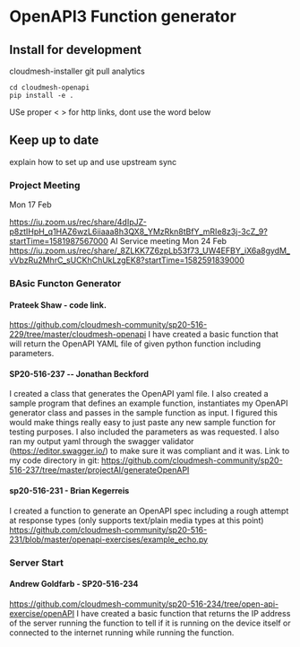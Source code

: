 # OpenAPI3 Function generator

## Install for development

cloudmesh-installer git pull analytics

```
cd cloudmesh-openapi
pip install -e .
```

USe proper < > for http links, dont use the word below 

## Keep up to date

explain how to set up and use upstream sync

### Project Meeting 

Mon 17 Feb

https://iu.zoom.us/rec/share/4dIpJZ-p8ztIHpH_q1HAZ6wzL6iiaaa8h3QX8_YMzRkn8tBfY_mRIe8z3j-3cZ_9?startTime=1581987567000 
AI Service meeting
Mon 24 Feb https://iu.zoom.us/rec/share/_8ZLKK7Z6zpLb53f73_UW4EFBY_iX6a8gydM_vVbzRu2MhrC_sUCKhChUkLzgEK8?startTime=1582591839000


### BAsic Functon Generator

#### Prateek Shaw -  code link.

https://github.com/cloudmesh-community/sp20-516-229/tree/master/cloudmesh-openapi
I have created a basic function that will return the OpenAPI YAML file of given python function including parameters.

#### SP20-516-237 -- Jonathan Beckford

I created a class that generates the OpenAPI yaml file. I also created a sample program that defines an example function, instantiates my OpenAPI generator class and passes in the sample function as input. I figured this would make things really easy to just paste any new sample function for testing purposes. I also included the parameters as was requested. I also ran my output yaml through the swagger validator (https://editor.swagger.io/) to make sure it was compliant and it was.
Link to my code directory in git:
https://github.com/cloudmesh-community/sp20-516-237/tree/master/projectAI/generateOpenAPI

#### sp20-516-231 - Brian Kegerreis

I created a function to generate an OpenAPI spec including a rough attempt at response types (only supports text/plain media types at this point)
https://github.com/cloudmesh-community/sp20-516-231/blob/master/openapi-exercises/example_echo.py


### Server Start

#### Andrew Goldfarb - SP20-516-234

https://github.com/cloudmesh-community/sp20-516-234/tree/open-api-exercise/openAPI
I have created a basic function that returns the IP address of the server running the function to tell if it is running on the device itself or connected to the internet running while running the function.
